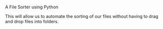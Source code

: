  A File Sorter using Python
 
 This will allow us to automate the sorting of our files without having to drag and drop files into folders.
